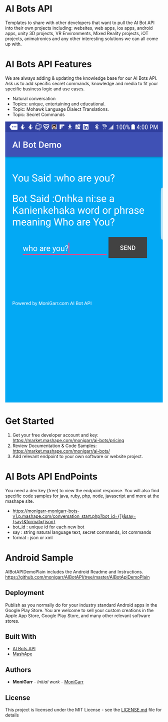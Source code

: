 # AI Bots API
Templates to share with other developers that want to pull the AI Bot API into their own projects including:
websites, web apps, ios apps, android apps, unity 3D projects, VR Environments, Mixed Reality projects, iOT projects, animatronics and any other interesting solutions we can all come up with.

# AI Bots API Features
We are always adding & updating the knowledge base for our AI Bots API. Ask us to add specific secret commands, knowledge and
media to fit your specific business logic and use cases.
* Natural conversation
* Topics: unique, entertaining and educational.
* Topic: Mohawk Language Dialect Translations.
* Topic: Secret Commands

![alt text](https://github.com/monigarr/AIBotAPI/blob/master/AIBotApiDemoPlain/Android_AI_Bot_API_chat.png "AI Bots API Android Template")


# Get Started
1. Get your free developer account and key: https://market.mashape.com/monigarr/ai-bots/pricing
2. Review Documentation & Code Samples: https://market.mashape.com/monigarr/ai-bots/
3. Add relevant endpoint to your own software or website project.

# AI Bots API EndPoints
You need a dev key (free) to view the endpoint response. You will also find specific code samples for java, ruby, php,
node, javascript and more at the mashape site.
* https://monigarr-monigarr-bots-v1.p.mashape.com/conversation_start.php?bot_id={1}&say={say}&format={json}
* bot_id : unique id for each new bot
* say :    string natural language text, secret commands, iot commands
* format : json or xml


# Android Sample
AIBotAPIDemoPlain includes the Android Readme and Instructions. https://github.com/monigarr/AIBotAPI/tree/master/AIBotApiDemoPlain

## Deployment
Publish as you normally do for your industry standard Android apps in the Google Play Store.
You are welcome to sell your custom creations in the Apple App Store, Google Play Store, and
many other relevant software stores.


## Built With
* [AI Bots API](https://market.mashape.com/monigarr/ai-bots)
* [MashApe](https://market.mashape.com/monigarr/)

## Authors

* **MoniGarr** - *Initial work* - [MoniGarr](monigarr@monigarr.com)

## License

This project is licensed under the MIT License - see the [LICENSE.md](LICENSE.md) file for details

